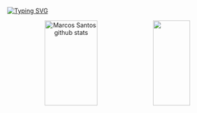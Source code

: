

[![Typing SVG](https://readme-typing-svg.herokuapp.com/?color=008CC1&size=30&center=true&vCenter=true&width=1000&lines=Hello,+I'm+Marcos+Daniel+Santos;Be+Welcome!+:%29)](https://git.io/typing-svg)



<div align="center">  
  <img width="49%" height="195px" src="https://github-readme-stats.vercel.app/api?username=m-Daniel007&show_icons=true&count_private=true&hide_border=true&title_color=008CC1&icon_color=008CC1&text_color=2F4853&bg_color=0d1117" alt="Marcos Santos github stats" /> 
  <img width="41%" height="195px" src="https://github-readme-stats.vercel.app/api/top-langs/?username=m-Daniel007&layout=compact&hide_border=true&title_color=008CC1&text_color=2F4853&bg_color=0d1117" />
</div>
